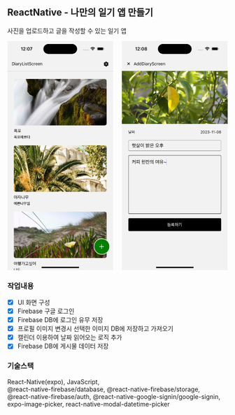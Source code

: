 ## ReactNative - 나만의 일기 앱 만들기

사진을 업로드하고 글을 작성할 수 있는 일기 앱

<div style="display:flex; gap:4%">
<img src="sample01.png" width="48%"/>
<img src="sample02.png"width="48%"/>
</div>

### 작업내용

- [x] UI 화면 구성
- [x] Firebase 구글 로그인
- [x] Firebase DB에 로그인 유무 저장
- [x] 프로필 이미지 변경시 선택한 이미지 DB에 저장하고 가져오기
- [x] 캘린더 이용하여 날짜 읽어오는 로직 추가
- [x] Firebase DB에 게시물 데이터 저장

### 기술스택

React-Native(expo), JavaScript,  
@react-native-firebase/database, @react-native-firebase/storage,  
@react-native-firebase/auth, @react-native-google-signin/google-signin,  
expo-image-picker,
react-native-modal-datetime-picker
